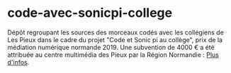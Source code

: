 # code-avec-sonicpi-college
Dépôt regroupant les sources des morceaux codés avec les collégiens de Les Pieux dans le cadre du projet "Code et Sonic pi au collège", prix de la médiation numérique normande 2019.
Une subvention de 4000 € a été attribuée au centre multimédia des Pieux par la Région Normandie : [ Plus d'infos](https://espaces-numeriques.normandie.fr/actualite-region/remise-des-prix-2019-de-la-mediation-numerique-normande).
